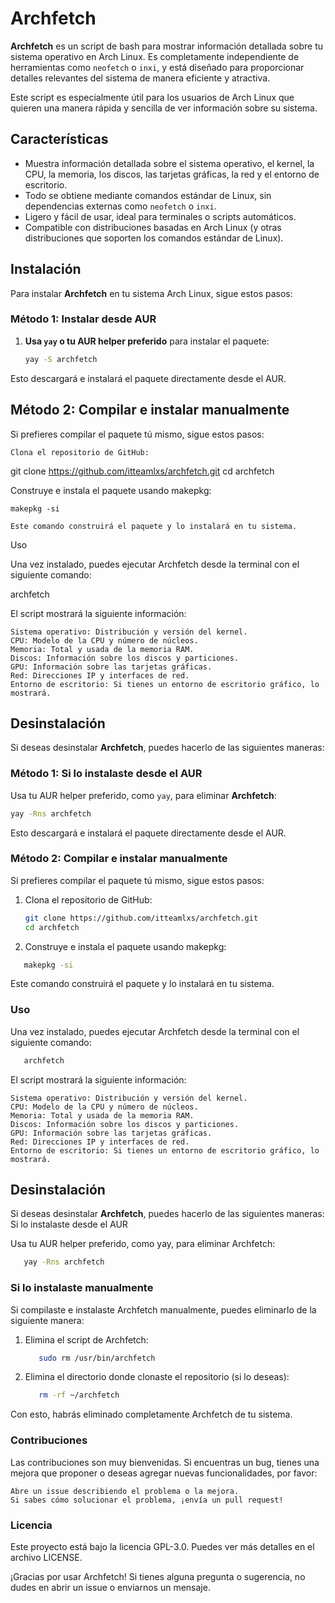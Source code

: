 # Archfetch

**Archfetch** es un script de bash para mostrar información detallada sobre tu sistema operativo en Arch Linux. Es completamente independiente de herramientas como `neofetch` o `inxi`, y está diseñado para proporcionar detalles relevantes del sistema de manera eficiente y atractiva. 

Este script es especialmente útil para los usuarios de Arch Linux que quieren una manera rápida y sencilla de ver información sobre su sistema.

## Características

- Muestra información detallada sobre el sistema operativo, el kernel, la CPU, la memoria, los discos, las tarjetas gráficas, la red y el entorno de escritorio.
- Todo se obtiene mediante comandos estándar de Linux, sin dependencias externas como `neofetch` o `inxi`.
- Ligero y fácil de usar, ideal para terminales o scripts automáticos.
- Compatible con distribuciones basadas en Arch Linux (y otras distribuciones que soporten los comandos estándar de Linux).

## Instalación

Para instalar **Archfetch** en tu sistema Arch Linux, sigue estos pasos:

### Método 1: Instalar desde AUR

1. **Usa `yay` o tu AUR helper preferido** para instalar el paquete:

   ```bash
   yay -S archfetch
Esto descargará e instalará el paquete directamente desde el AUR.

## Método 2: Compilar e instalar manualmente

Si prefieres compilar el paquete tú mismo, sigue estos pasos:

    Clona el repositorio de GitHub:

git clone https://github.com/itteamlxs/archfetch.git
cd archfetch

Construye e instala el paquete usando makepkg:

    makepkg -si

    Este comando construirá el paquete y lo instalará en tu sistema.

Uso

Una vez instalado, puedes ejecutar Archfetch desde la terminal con el siguiente comando:

archfetch

El script mostrará la siguiente información:

    Sistema operativo: Distribución y versión del kernel.
    CPU: Modelo de la CPU y número de núcleos.
    Memoria: Total y usada de la memoria RAM.
    Discos: Información sobre los discos y particiones.
    GPU: Información sobre las tarjetas gráficas.
    Red: Direcciones IP y interfaces de red.
    Entorno de escritorio: Si tienes un entorno de escritorio gráfico, lo mostrará.

## Desinstalación

Si deseas desinstalar **Archfetch**, puedes hacerlo de las siguientes maneras:

### Método 1: Si lo instalaste desde el AUR

Usa tu AUR helper preferido, como `yay`, para eliminar **Archfetch**:

   ```bash
   yay -Rns archfetch
   ```

Esto descargará e instalará el paquete directamente desde el AUR.

### Método 2: Compilar e instalar manualmente

Si prefieres compilar el paquete tú mismo, sigue estos pasos:

1. Clona el repositorio de GitHub:

   ```bash
   git clone https://github.com/itteamlxs/archfetch.git
   cd archfetch
   ```

2. Construye e instala el paquete usando makepkg:

```bash
   makepkg -si
   ```
Este comando construirá el paquete y lo instalará en tu sistema.

### Uso

Una vez instalado, puedes ejecutar Archfetch desde la terminal con el siguiente comando:

```bash
   archfetch
```
El script mostrará la siguiente información:

    Sistema operativo: Distribución y versión del kernel.
    CPU: Modelo de la CPU y número de núcleos.
    Memoria: Total y usada de la memoria RAM.
    Discos: Información sobre los discos y particiones.
    GPU: Información sobre las tarjetas gráficas.
    Red: Direcciones IP y interfaces de red.
    Entorno de escritorio: Si tienes un entorno de escritorio gráfico, lo mostrará.

## Desinstalación

Si deseas desinstalar **Archfetch**, puedes hacerlo de las siguientes maneras:
Si lo instalaste desde el AUR

Usa tu AUR helper preferido, como yay, para eliminar Archfetch:

```bash
   yay -Rns archfetch
```

### Si lo instalaste manualmente

Si compilaste e instalaste Archfetch manualmente, puedes eliminarlo de la siguiente manera:

1. Elimina el script de Archfetch:
   
   ```bash
      sudo rm /usr/bin/archfetch
   ```

3. Elimina el directorio donde clonaste el repositorio (si lo deseas):
   ```bash
      rm -rf ~/archfetch
   ```

Con esto, habrás eliminado completamente Archfetch de tu sistema.

### Contribuciones

Las contribuciones son muy bienvenidas. Si encuentras un bug, tienes una mejora que proponer o deseas agregar nuevas funcionalidades, por favor:

    Abre un issue describiendo el problema o la mejora.
    Si sabes cómo solucionar el problema, ¡envía un pull request!

### Licencia

Este proyecto está bajo la licencia GPL-3.0. Puedes ver más detalles en el archivo LICENSE.

¡Gracias por usar Archfetch! Si tienes alguna pregunta o sugerencia, no dudes en abrir un issue o enviarnos un mensaje.

